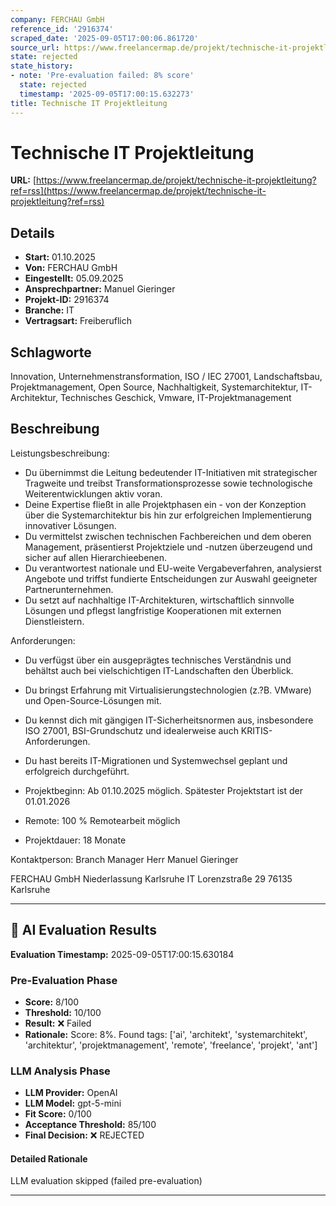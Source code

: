 ```yaml
---
company: FERCHAU GmbH
reference_id: '2916374'
scraped_date: '2025-09-05T17:00:06.861720'
source_url: https://www.freelancermap.de/projekt/technische-it-projektleitung?ref=rss
state: rejected
state_history:
- note: 'Pre-evaluation failed: 8% score'
  state: rejected
  timestamp: '2025-09-05T17:00:15.632273'
title: Technische IT Projektleitung
---
```



# Technische IT Projektleitung
**URL:** [https://www.freelancermap.de/projekt/technische-it-projektleitung?ref=rss](https://www.freelancermap.de/projekt/technische-it-projektleitung?ref=rss)
## Details
- **Start:** 01.10.2025
- **Von:** FERCHAU GmbH
- **Eingestellt:** 05.09.2025
- **Ansprechpartner:** Manuel Gieringer
- **Projekt-ID:** 2916374
- **Branche:** IT
- **Vertragsart:** Freiberuflich

## Schlagworte
Innovation, Unternehmenstransformation, ISO / IEC 27001, Landschaftsbau, Projektmanagement, Open Source, Nachhaltigkeit, Systemarchitektur, IT-Architektur, Technisches Geschick, Vmware, IT-Projektmanagement

## Beschreibung
Leistungsbeschreibung:
* Du übernimmst die Leitung bedeutender IT-Initiativen mit strategischer Tragweite und treibst Transformationsprozesse sowie technologische Weiterentwicklungen aktiv voran.
* Deine Expertise fließt in alle Projektphasen ein - von der Konzeption über die Systemarchitektur bis hin zur erfolgreichen Implementierung innovativer Lösungen.
* Du vermittelst zwischen technischen Fachbereichen und dem oberen Management, präsentierst Projektziele und -nutzen überzeugend und sicher auf allen Hierarchieebenen.
* Du verantwortest nationale und EU-weite Vergabeverfahren, analysierst Angebote und triffst fundierte Entscheidungen zur Auswahl geeigneter Partnerunternehmen.
* Du setzt auf nachhaltige IT-Architekturen, wirtschaftlich sinnvolle Lösungen und pflegst langfristige Kooperationen mit externen Dienstleistern.

Anforderungen:
* Du verfügst über ein ausgeprägtes technisches Verständnis und behältst auch bei vielschichtigen IT-Landschaften den Überblick.
* Du bringst Erfahrung mit Virtualisierungstechnologien (z.?B. VMware) und Open-Source-Lösungen mit.
* Du kennst dich mit gängigen IT-Sicherheitsnormen aus, insbesondere ISO 27001, BSI-Grundschutz und idealerweise auch KRITIS-Anforderungen.
* Du hast bereits IT-Migrationen und Systemwechsel geplant und erfolgreich durchgeführt.

* Projektbeginn: Ab 01.10.2025 möglich. Spätester Projektstart ist der 01.01.2026
* Remote: 100 % Remotearbeit möglich
* Projektdauer: 18 Monate

Kontaktperson: Branch Manager Herr Manuel Gieringer

FERCHAU GmbH
Niederlassung Karlsruhe IT
Lorenzstraße 29
76135 Karlsruhe

---

## 🤖 AI Evaluation Results

**Evaluation Timestamp:** 2025-09-05T17:00:15.630184

### Pre-Evaluation Phase
- **Score:** 8/100
- **Threshold:** 10/100
- **Result:** ❌ Failed
- **Rationale:** Score: 8%. Found tags: ['ai', 'architekt', 'systemarchitekt', 'architektur', 'projektmanagement', 'remote', 'freelance', 'projekt', 'ant']

### LLM Analysis Phase
- **LLM Provider:** OpenAI
- **LLM Model:** gpt-5-mini
- **Fit Score:** 0/100
- **Acceptance Threshold:** 85/100
- **Final Decision:** ❌ REJECTED

#### Detailed Rationale
LLM evaluation skipped (failed pre-evaluation)

---
